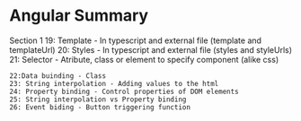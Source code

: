 # Angular Summary

Section 1
	19: Template - In typescript and external file (template and templateUrl)
	20: Styles - In typescript and external file (styles and styleUrls)
	21: Selector - Atribute, class or element to specify component (alike css)
	
	22:Data buinding - Class
  	23: String interpolation - Adding values to the html
	24: Property binding - Control properties of DOM elements
	25: String interpolation vs Property binding
	26: Event biding - Button triggering function
